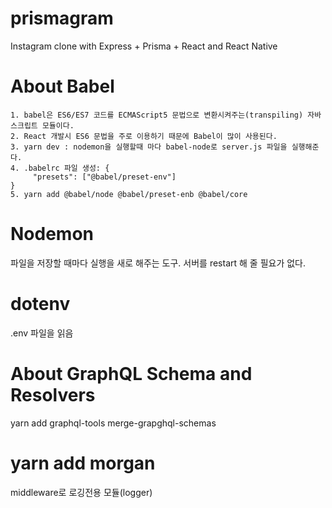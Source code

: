 # prismagram
Instagram clone with Express + Prisma + React and React Native

# About Babel
    1. babel은 ES6/ES7 코드를 ECMAScript5 문법으로 변환시켜주는(transpiling) 자바스크립트 모듈이다. 
    2. React 개발시 ES6 문법을 주로 이용하기 때문에 Babel이 많이 사용된다. 
    3. yarn dev : nodemon을 실행할때 마다 babel-node로 server.js 파일을 실행해준다.
    4. .babelrc 파일 생성: {
         "presets": ["@babel/preset-env"]
    } 
    5. yarn add @babel/node @babel/preset-enb @babel/core

# Nodemon
파일을 저장할 때마다 실행을 새로 해주는 도구. 
서버를 restart 해 줄 필요가 없다.

# dotenv
.env 파일을 읽음

# About GraphQL Schema and Resolvers
yarn add graphql-tools merge-grapghql-schemas 

# yarn add morgan
middleware로 로깅전용 모듈(logger)
